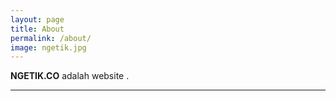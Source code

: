 ```yaml
---
layout: page
title: About
permalink: /about/
image: ngetik.jpg
---
```


<strong>NGETIK.CO</strong> adalah website .

***
